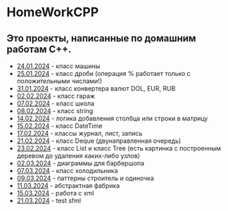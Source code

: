 # HomeWorkCPP
## Это проекты, написанные по домашним работам C++.
- [24.01.2024](24.01.2024) - класс машины
- [25.01.2024](25.01.2024) - класс дроби (операция % работает только с положительными числами!)
- [31.01.2024](31.01.2024) - класс конвертера валют DOL, EUR, RUB
- [02.02.2024](02.02.2024) - класс гараж
- [07.02.2024](07.02.2024) - класс школа
- [08.02.2024](08.02.2024) - класс string
- [14.02.2024](14.02.2024) - логика добавления столбца или строки в матрицу
- [15.02.2024](15.02.2024) - класс DateTime
- [17.02.2024](17.02.2024) - классы журнал, лист, запись
- [21.02.2024](21.02.2024) - класс Deque (двунаправленная очередь)
- [23.02.2024](23.02.2024) - класс List и класс Tree (есть картинка с построенным деревом до удаления каких-либо узлов)
- [02.03.2024](02.03.2024) - диаграммы для барбершопа
- [07.03.2024](07.03.2024) - класс холодильника
- [09.03.2024](09.03.2024) - паттерны строитель и одиночка
- [11.03.2024](11.03.2024) - абстрактная фабрика
- [15.03.2024](15.03.2024) - работа с xml
- [21.03.2024](21.03.2024) - test sfml

